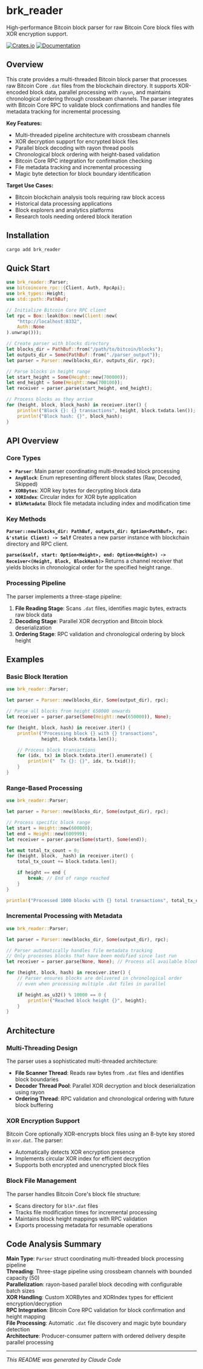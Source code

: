 # brk_reader

High-performance Bitcoin block parser for raw Bitcoin Core block files with XOR encryption support.

[![Crates.io](https://img.shields.io/crates/v/brk_reader.svg)](https://crates.io/crates/brk_reader)
[![Documentation](https://docs.rs/brk_reader/badge.svg)](https://docs.rs/brk_reader)

## Overview

This crate provides a multi-threaded Bitcoin block parser that processes raw Bitcoin Core `.dat` files from the blockchain directory. It supports XOR-encoded block data, parallel processing with `rayon`, and maintains chronological ordering through crossbeam channels. The parser integrates with Bitcoin Core RPC to validate block confirmations and handles file metadata tracking for incremental processing.

**Key Features:**

- Multi-threaded pipeline architecture with crossbeam channels
- XOR decryption support for encrypted block files
- Parallel block decoding with rayon thread pools
- Chronological block ordering with height-based validation
- Bitcoin Core RPC integration for confirmation checking
- File metadata tracking and incremental processing
- Magic byte detection for block boundary identification

**Target Use Cases:**

- Bitcoin blockchain analysis tools requiring raw block access
- Historical data processing applications
- Block explorers and analytics platforms
- Research tools needing ordered block iteration

## Installation

```bash
cargo add brk_reader
```

## Quick Start

```rust
use brk_reader::Parser;
use bitcoincore_rpc::{Client, Auth, RpcApi};
use brk_types::Height;
use std::path::PathBuf;

// Initialize Bitcoin Core RPC client
let rpc = Box::leak(Box::new(Client::new(
    "http://localhost:8332",
    Auth::None
).unwrap()));

// Create parser with blocks directory
let blocks_dir = PathBuf::from("/path/to/bitcoin/blocks");
let outputs_dir = Some(PathBuf::from("./parser_output"));
let parser = Parser::new(blocks_dir, outputs_dir, rpc);

// Parse blocks in height range
let start_height = Some(Height::new(700000));
let end_height = Some(Height::new(700100));
let receiver = parser.parse(start_height, end_height);

// Process blocks as they arrive
for (height, block, block_hash) in receiver.iter() {
    println!("Block {}: {} transactions", height, block.txdata.len());
    println!("Block hash: {}", block_hash);
}
```

## API Overview

### Core Types

- **`Parser`**: Main parser coordinating multi-threaded block processing
- **`AnyBlock`**: Enum representing different block states (Raw, Decoded, Skipped)
- **`XORBytes`**: XOR key bytes for decrypting block data
- **`XORIndex`**: Circular index for XOR byte application
- **`BlkMetadata`**: Block file metadata including index and modification time

### Key Methods

**`Parser::new(blocks_dir: PathBuf, outputs_dir: Option<PathBuf>, rpc: &'static Client) -> Self`**
Creates a new parser instance with blockchain directory and RPC client.

**`parse(&self, start: Option<Height>, end: Option<Height>) -> Receiver<(Height, Block, BlockHash)>`**
Returns a channel receiver that yields blocks in chronological order for the specified height range.

### Processing Pipeline

The parser implements a three-stage pipeline:

1. **File Reading Stage**: Scans `.dat` files, identifies magic bytes, extracts raw block data
2. **Decoding Stage**: Parallel XOR decryption and Bitcoin block deserialization
3. **Ordering Stage**: RPC validation and chronological ordering by block height

## Examples

### Basic Block Iteration

```rust
use brk_reader::Parser;

let parser = Parser::new(blocks_dir, Some(output_dir), rpc);

// Parse all blocks from height 650000 onwards
let receiver = parser.parse(Some(Height::new(650000)), None);

for (height, block, hash) in receiver.iter() {
    println!("Processing block {} with {} transactions",
             height, block.txdata.len());

    // Process block transactions
    for (idx, tx) in block.txdata.iter().enumerate() {
        println!("  Tx {}: {}", idx, tx.txid());
    }
}
```

### Range-Based Processing

```rust
use brk_reader::Parser;

let parser = Parser::new(blocks_dir, Some(output_dir), rpc);

// Process specific block range
let start = Height::new(600000);
let end = Height::new(600999);
let receiver = parser.parse(Some(start), Some(end));

let mut total_tx_count = 0;
for (height, block, _hash) in receiver.iter() {
    total_tx_count += block.txdata.len();

    if height == end {
        break; // End of range reached
    }
}

println!("Processed 1000 blocks with {} total transactions", total_tx_count);
```

### Incremental Processing with Metadata

```rust
use brk_reader::Parser;

let parser = Parser::new(blocks_dir, Some(output_dir), rpc);

// Parser automatically handles file metadata tracking
// Only processes blocks that have been modified since last run
let receiver = parser.parse(None, None); // Process all available blocks

for (height, block, hash) in receiver.iter() {
    // Parser ensures blocks are delivered in chronological order
    // even when processing multiple .dat files in parallel

    if height.as_u32() % 10000 == 0 {
        println!("Reached block height {}", height);
    }
}
```

## Architecture

### Multi-Threading Design

The parser uses a sophisticated multi-threaded architecture:

- **File Scanner Thread**: Reads raw bytes from `.dat` files and identifies block boundaries
- **Decoder Thread Pool**: Parallel XOR decryption and block deserialization using rayon
- **Ordering Thread**: RPC validation and chronological ordering with future block buffering

### XOR Encryption Support

Bitcoin Core optionally XOR-encrypts block files using an 8-byte key stored in `xor.dat`. The parser:

- Automatically detects XOR encryption presence
- Implements circular XOR index for efficient decryption
- Supports both encrypted and unencrypted block files

### Block File Management

The parser handles Bitcoin Core's block file structure:

- Scans directory for `blk*.dat` files
- Tracks file modification times for incremental processing
- Maintains block height mappings with RPC validation
- Exports processing metadata for resumable operations

## Code Analysis Summary

**Main Type**: `Parser` struct coordinating multi-threaded block processing pipeline \
**Threading**: Three-stage pipeline using crossbeam channels with bounded capacity (50) \
**Parallelization**: rayon-based parallel block decoding with configurable batch sizes \
**XOR Handling**: Custom XORBytes and XORIndex types for efficient encryption/decryption \
**RPC Integration**: Bitcoin Core RPC validation for block confirmation and height mapping \
**File Processing**: Automatic `.dat` file discovery and magic byte boundary detection \
**Architecture**: Producer-consumer pattern with ordered delivery despite parallel processing

---

_This README was generated by Claude Code_
